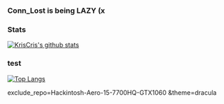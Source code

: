 ### Conn_Lost is being LAZY (x

### Stats
[![KrisCris's github stats](https://github-readme-stats.vercel.app/api?username=KrisCris&count_private=true&show_icons=true&theme=dracula)](https://github.com/KrisCris)

### test
[![Top Langs](https://github-readme-stats.vercel.app/api/top-langs/?username=kriscris&layout=compact&exclude_repo=Hackintosh-Aero-15-7700HQ-GTX1060)](https://github.com/KrisCris)

exclude_repo=Hackintosh-Aero-15-7700HQ-GTX1060
&theme=dracula
